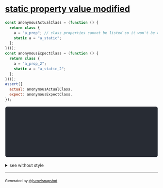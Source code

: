# [static property value modified](../../function.test.js#L299)

```js
const anonymousActualClass = (function () {
  return class {
    a = "a_prop"; // class properties cannot be listed so it won't be catched
    static a = "a_static";
  };
})();
const anonymousExpectClass = (function () {
  return class {
    a = "a_prop_2";
    static a = "a_static_2";
  };
})();
assert({
  actual: anonymousActualClass,
  expect: anonymousExpectClass,
});
```

![img](throw.svg)

<details>
  <summary>see without style</summary>

```console
AssertionError: actual and expect are different

actual: class {
  [source code];
  static a = "a_static";
}
expect: class {
  [source code];
  static a = "a_static_2";
}
```

</details>


---

<sub>
  Generated by <a href="https://github.com/jsenv/core/tree/main/packages/tooling/snapshot">@jsenv/snapshot</a>
</sub>
